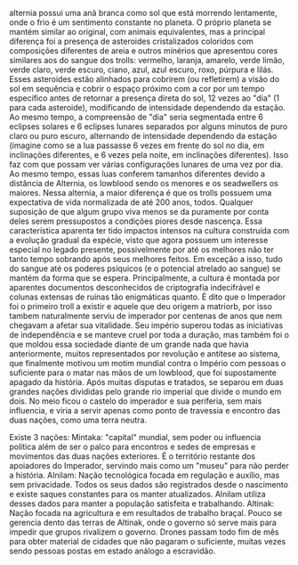alternia possui uma anã branca como sol que está morrendo lentamente, onde o frio é um sentimento constante no planeta. O próprio planeta se mantém similar ao original, com animais equivalentes, mas a principal diferença foi a presença de asteroides cristalizados coloridos com composições diferentes de areia e outros minérios que apresentou cores similares aos do sangue dos trolls: vermelho, laranja, amarelo, verde limão, verde claro, verde escuro, ciano, azul, azul escuro, roxo, púrpura e lilás. Esses asteroides estão alinhados para cobrirem (ou refletirem) a visão do sol em sequência e cobrir o espaço próximo com a cor por um tempo específico antes de retornar a presença direta do sol, 12 vezes ao "dia" (1 para cada asteroide), modificando de intensidade dependendo da estação. Ao mesmo tempo, a compreensão de "dia" seria segmentada entre 6 eclipses solares e 6 eclipses lunares separados por alguns minutos de puro claro ou puro escuro, alternando de intensidade dependendo da estação (imagine como se a lua passasse 6 vezes em frente do sol no dia, em inclinações diferentes, e 6 vezes pela noite, em inclinações diferentes). Isso faz com que possam ver várias configurações lunares de uma vez por dia. Ao mesmo tempo, essas luas conferem tamanhos diferentes devido a distância de Alternia, os lowblood sendo os menores e os seadwellers os maiores. 
 Nessa alternia, a maior diferença é que os trolls possuem uma expectativa de vida normalizada de até 200 anos, todos. Qualquer suposição de que algum grupo viva menos se da puramente por conta deles serem pressupostos a condições piores desde nascença. Essa característica aparenta ter tido impactos intensos na cultura construída com a evolução gradual da espécie, visto que agora possuem um interesse especial no legado presente, possivelmente por até os melhores não ter tanto tempo sobrando após seus melhores feitos. Em exceção a isso, tudo do sangue até os poderes psíquicos (e o potencial atrelado ao sangue) se mantém da forma que se espera. 
  Principalmente, a cultura é montada por aparentes documentos desconhecidos de criptografia indecifrável e colunas extensas de ruínas tão enigmáticas quanto. É dito que o Imperador foi o primeiro troll a existir e aquele que deu origem a matriorb, por isso tambem naturalmente serviu de imperador por centenas de anos que nem chegavam a afetar sua vitalidade. Seu império superou todas as iniciativas de independência e se manteve cruel por toda a duração, mas também foi o que moldou essa sociedade diante de um grande nada que havia anteriormente, muitos representados por revolução e antítese ao sistema,  que finalmente motivou um motim mundial contra o Império com pessoas o suficiente para o matar nas mãos de um lowblood, que foi supostamente apagado da história. Após muitas disputas e tratados, se separou em duas grandes nações divididas pelo grande rio imperial que divide o mundo em dois. No meio ficou o castelo do imperador e sua periferia, sem mais influencia, e viria a servir apenas como ponto de travessia e encontro das duas nações, como uma terra neutra.  
  
  Existe 3 nações:
   Mintaka: "capital" mundial, sem poder ou influencia política além de ser o palco para encontros e sedes de empresas e movimentos das duas nações exteriores. É o território restante dos apoiadores do Imperador, servindo mais como um "museu" para não perder a história. 
   Alnilam: Nação tecnológica focada em regulação e auxílio, mas sem privacidade. Todos os seus dados são registrados desde o nascimento e existe saques constantes para os manter atualizados. Alnilam utiliza desses dados para manter a população satisfeita e trabalhando.
   Altinak: Nação focada na agricultura e em resultados de trabalho braçal. Pouco se gerencia dento das terras de Altinak, onde o governo só serve mais para impedir que grupos rivalizem o governo. Drones passam todo fim de mês para obter material de cidades que não pagaram o suficiente, muitas vezes sendo pessoas postas em estado análogo a escravidão. 